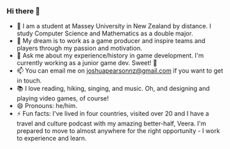 ### Hi there 👋

- 🔭 I am a student at Massey University in New Zealand by distance. I study Computer Science and Mathematics as a double major.
- 👯 My dream is to work as a game producer and inspire teams and players through my passion and motivation.
- 💬 Ask me about my experience/history in game development. I'm currently working as a junior game dev. Sweet! 🍪
- 📫 You can email me on joshuapearsonnz@gmail.com if you want to get in touch.
- 📚 I love reading, hiking, singing, and music. Oh, and designing and playing video games, of course!
- 😄 Pronouns: he/him.
- ⚡ Fun facts: I've lived in four countries, visited over 20 and I have a travel and culture podcast with my amazing better-half, Veera. I'm prepared to move to almost anywhere for the right opportunity - I work to experience and learn.
